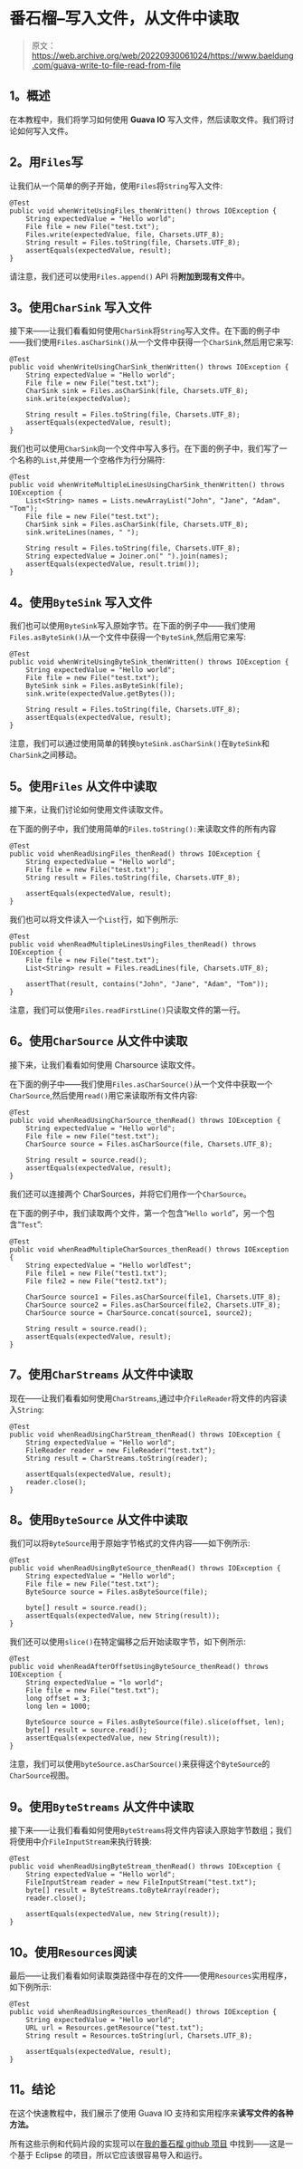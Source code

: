 # 番石榴–写入文件，从文件中读取

> 原文：<https://web.archive.org/web/20220930061024/https://www.baeldung.com/guava-write-to-file-read-from-file>

## **1。概述**

在本教程中，我们将学习如何使用 **Guava IO** 写入文件，然后读取文件。我们将讨论如何写入文件。

## **2。用`Files`写**

让我们从一个简单的例子开始，使用`Files`将`String`写入文件:

```
@Test
public void whenWriteUsingFiles_thenWritten() throws IOException {
    String expectedValue = "Hello world";
    File file = new File("test.txt");
    Files.write(expectedValue, file, Charsets.UTF_8);
    String result = Files.toString(file, Charsets.UTF_8);
    assertEquals(expectedValue, result);
}
```

请注意，我们还可以使用`Files.append()` API 将**附加到现有文件**中。

## **3。使用`CharSink`** 写入文件

接下来——让我们看看如何使用`CharSink`将`String`写入文件。在下面的例子中——我们使用`Files.asCharSink()`从一个文件中获得一个`CharSink`,然后用它来写:

```
@Test
public void whenWriteUsingCharSink_thenWritten() throws IOException {
    String expectedValue = "Hello world";
    File file = new File("test.txt");
    CharSink sink = Files.asCharSink(file, Charsets.UTF_8);
    sink.write(expectedValue);

    String result = Files.toString(file, Charsets.UTF_8);
    assertEquals(expectedValue, result);
}
```

我们也可以使用`CharSink`向一个文件中写入多行。在下面的例子中，我们写了一个名称的`List`,并使用一个空格作为行分隔符:

```
@Test
public void whenWriteMultipleLinesUsingCharSink_thenWritten() throws IOException {
    List<String> names = Lists.newArrayList("John", "Jane", "Adam", "Tom");
    File file = new File("test.txt");
    CharSink sink = Files.asCharSink(file, Charsets.UTF_8);
    sink.writeLines(names, " ");

    String result = Files.toString(file, Charsets.UTF_8);
    String expectedValue = Joiner.on(" ").join(names);
    assertEquals(expectedValue, result.trim());
}
```

## **4。使用`ByteSink`** 写入文件

我们也可以使用`ByteSink`写入原始字节。在下面的例子中——我们使用`Files.asByteSink()`从一个文件中获得一个`ByteSink`,然后用它来写:

```
@Test
public void whenWriteUsingByteSink_thenWritten() throws IOException {
    String expectedValue = "Hello world";
    File file = new File("test.txt");
    ByteSink sink = Files.asByteSink(file);
    sink.write(expectedValue.getBytes());

    String result = Files.toString(file, Charsets.UTF_8);
    assertEquals(expectedValue, result);
}
```

注意，我们可以通过使用简单的转换`byteSink.asCharSink()`在`ByteSink`和`CharSink`之间移动。

## **5。使用`Files`** 从文件中读取

接下来，让我们讨论如何使用文件读取文件。

在下面的例子中，我们使用简单的`Files.toString():`来读取文件的所有内容

```
@Test
public void whenReadUsingFiles_thenRead() throws IOException {
    String expectedValue = "Hello world";
    File file = new File("test.txt");
    String result = Files.toString(file, Charsets.UTF_8);

    assertEquals(expectedValue, result);
}
```

我们也可以将文件读入一个`List`行，如下例所示:

```
@Test
public void whenReadMultipleLinesUsingFiles_thenRead() throws IOException {
    File file = new File("test.txt");
    List<String> result = Files.readLines(file, Charsets.UTF_8);

    assertThat(result, contains("John", "Jane", "Adam", "Tom"));
}
```

注意，我们可以使用`Files.readFirstLine()`只读取文件的第一行。

## **6。使用`CharSource`** 从文件中读取

接下来，让我们看看如何使用 Charsource 读取文件。

在下面的例子中——我们使用`Files.asCharSource()`从一个文件中获取一个`CharSource`,然后使用`read()`用它来读取所有文件内容:

```
@Test
public void whenReadUsingCharSource_thenRead() throws IOException {
    String expectedValue = "Hello world";
    File file = new File("test.txt");
    CharSource source = Files.asCharSource(file, Charsets.UTF_8);

    String result = source.read();
    assertEquals(expectedValue, result);
}
```

我们还可以连接两个 CharSources，并将它们用作一个`CharSource`。

在下面的例子中，我们读取两个文件，第一个包含“`Hello world`”，另一个包含“`Test`”:

```
@Test
public void whenReadMultipleCharSources_thenRead() throws IOException {
    String expectedValue = "Hello worldTest";
    File file1 = new File("test1.txt");
    File file2 = new File("test2.txt");

    CharSource source1 = Files.asCharSource(file1, Charsets.UTF_8);
    CharSource source2 = Files.asCharSource(file2, Charsets.UTF_8);
    CharSource source = CharSource.concat(source1, source2);

    String result = source.read();
    assertEquals(expectedValue, result);
}
```

## **7。使用`CharStreams`** 从文件中读取

现在——让我们看看如何使用`CharStreams`,通过中介`FileReader`将文件的内容读入`String`:

```
@Test
public void whenReadUsingCharStream_thenRead() throws IOException {
    String expectedValue = "Hello world";
    FileReader reader = new FileReader("test.txt");
    String result = CharStreams.toString(reader);

    assertEquals(expectedValue, result);
    reader.close();
}
```

## **8。使用`ByteSource`** 从文件中读取

我们可以将`ByteSource`用于原始字节格式的文件内容——如下例所示:

```
@Test
public void whenReadUsingByteSource_thenRead() throws IOException {
    String expectedValue = "Hello world";
    File file = new File("test.txt");
    ByteSource source = Files.asByteSource(file);

    byte[] result = source.read();
    assertEquals(expectedValue, new String(result));
}
```

我们还可以使用`slice()`在特定偏移之后开始读取字节，如下例所示:

```
@Test
public void whenReadAfterOffsetUsingByteSource_thenRead() throws IOException {
    String expectedValue = "lo world";
    File file = new File("test.txt");
    long offset = 3;
    long len = 1000;

    ByteSource source = Files.asByteSource(file).slice(offset, len);
    byte[] result = source.read();
    assertEquals(expectedValue, new String(result));
}
```

注意，我们可以使用`byteSource.asCharSource()`来获得这个`ByteSource`的`CharSource`视图。

## **9。使用`ByteStreams`** 从文件中读取

接下来——让我们看看如何使用`ByteStreams`将文件内容读入原始字节数组；我们将使用中介`FileInputStream`来执行转换:

```
@Test
public void whenReadUsingByteStream_thenRead() throws IOException {
    String expectedValue = "Hello world";
    FileInputStream reader = new FileInputStream("test.txt");
    byte[] result = ByteStreams.toByteArray(reader);
    reader.close();

    assertEquals(expectedValue, new String(result));
}
```

## **10。使用`Resources`阅读**

最后——让我们看看如何读取类路径中存在的文件——使用`Resources`实用程序，如下例所示:

```
@Test
public void whenReadUsingResources_thenRead() throws IOException {
    String expectedValue = "Hello world";
    URL url = Resources.getResource("test.txt");
    String result = Resources.toString(url, Charsets.UTF_8);

    assertEquals(expectedValue, result);
}
```

## **11。结论**

在这个快速教程中，我们展示了使用 Guava IO 支持和实用程序来**读写文件的各种方法。**

所有这些示例和代码片段的实现可以在[我的番石榴 github 项目](https://web.archive.org/web/20221112110354/https://github.com/eugenp/tutorials/tree/master/guava-modules/guava-io "The Github Project with the impl of all examples using Guava Collections") 中找到——这是一个基于 Eclipse 的项目，所以它应该很容易导入和运行。